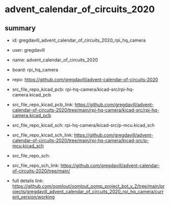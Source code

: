 # advent_calendar_of_circuits_2020
 
## summary 
* id: gregdavill_advent_calendar_of_circuits_2020_rpi_hq_camera
* user: gregdavill
* name: advent_calendar_of_circuits_2020
* board: rpi_hq_camera
* repo: https://github.com/gregdavill/advent-calendar-of-circuits-2020
* src_file_repo_kicad_pcb: rpi-hq-camera/kicad-src/rpi-hq-camera.kicad_pcb
* src_file_repo_kicad_pcb_link: https://github.com/gregdavill/advent-calendar-of-circuits-2020/tree/main/rpi-hq-camera/kicad-src/rpi-hq-camera.kicad_pcb
* src_file_repo_kicad_sch: rpi-hq-camera/kicad-src/p-mcu.kicad_sch
* src_file_repo_kicad_sch_link: https://github.com/gregdavill/advent-calendar-of-circuits-2020/tree/main/rpi-hq-camera/kicad-src/p-mcu.kicad_sch

* src_file_repo_sch: 
* src_file_repo_sch_link: https://github.com/gregdavill/advent-calendar-of-circuits-2020/tree/main/
* full details link: https://github.com/oomlout/oomlout_oomp_project_bot_v_2/tree/main/projects/gregdavill_advent_calendar_of_circuits_2020_rpi_hq_camera/current_version/working  







